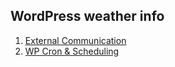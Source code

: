 ## WordPress weather info

1. [External Communication](https://github.com/nfmohit/wp-weather-info/tree/external-communication)
2. [WP Cron & Scheduling](https://github.com/nfmohit/wp-weather-info/tree/cron-scheduling)
